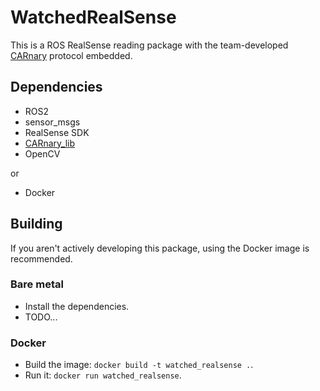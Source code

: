 # WatchedRealSense

This is a ROS RealSense reading package with the team-developed [CARnary](https://github.com/FSLART/CARnary_lib.git) protocol embedded.

## Dependencies
- ROS2
- sensor_msgs
- RealSense SDK
- [CARnary_lib](https://github.com/FSLART/CARnary_lib.git)
- OpenCV

or

- Docker

## Building

If you aren't actively developing this package, using the Docker image is recommended.

### Bare metal
- Install the dependencies.
- TODO...

### Docker

- Build the image: `docker build -t watched_realsense .`.
- Run it: `docker run watched_realsense`.
